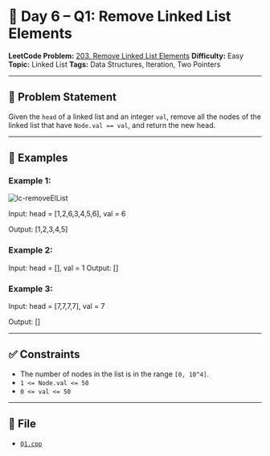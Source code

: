 # 🧩 Day 6 – Q1: Remove Linked List Elements

**LeetCode Problem:** [203. Remove Linked List Elements](https://leetcode.com/problems/remove-linked-list-elements/)
**Difficulty:** Easy
**Topic:** Linked List
**Tags:** Data Structures, Iteration, Two Pointers

---

## 📄 Problem Statement

Given the `head` of a linked list and an integer `val`, remove all the nodes of the linked list that have `Node.val == val`, and return the new head.

---

## 🧠 Examples

### Example 1:

![lc-removeElList](https://assets.leetcode.com/uploads/2021/03/06/removelinked-list.jpg)

Input: head = [1,2,6,3,4,5,6], val = 6

Output: [1,2,3,4,5]

### Example 2:

Input: head = [], val = 1
Output: []

### Example 3:

Input: head = [7,7,7,7], val = 7

Output: []

---

## ✅ Constraints

- The number of nodes in the list is in the range `[0, 10^4]`.
- `1 <= Node.val <= 50`
- `0 <= val <= 50`

---

## 📁 File

- [`Q1.cpp`](./Q1.cpp)
